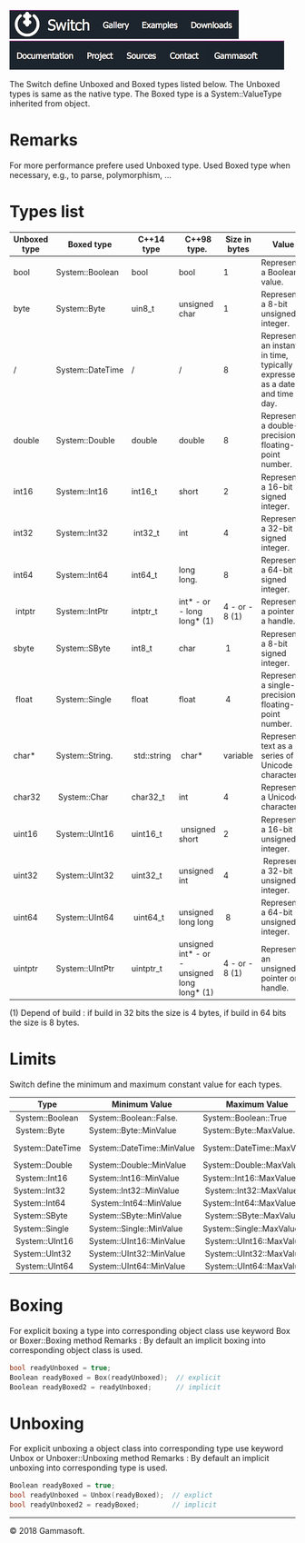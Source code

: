 [![Switch](../docs/Pictures/Menu/Switch.png)](Home.md)[![Switch](../docs/Pictures/Menu/Gallery.png)](Gallery.md)[![Switch](../docs/Pictures/Menu/Examples.png)](Examples.md)[![Switch](../docs/Pictures/Menu/Downloads.png)](Downloads.md)[![Switch](../docs/Pictures/Menu/Documentation.png)](Documentation.md)[![Switch](../docs/Pictures/Menu/Project.png)](https://sourceforge.net/projects/switchpro)[![Switch](../docs/Pictures/Menu/Sources.png)](https://github.com/gammasoft71/switch)[![Switch](../docs/Pictures/Menu/Contact.png)](Contact.md)[![Switch](../docs/Pictures/Menu/Gammasoft.png)](https://gammasoft71.wixsite.com/gammasoft)

The Switch define Unboxed and Boxed types listed below. The Unboxed types is same as the native type. The Boxed type is a System::ValueType inherited from object.

# Remarks

For more performance prefere used Unboxed type. Used Boxed type when necessary, e.g., to parse, polymorphism, ...

# Types list

| Unboxed type | Boxed type       | C++14 type  | C++98 type.                                  | Size in bytes  | Value                                                                         |
|--------------|------------------|-------------|----------------------------------------------|----------------|-------------------------------------------------------------------------------|
| bool         | System::Boolean  | bool        | bool                                         | 1              | Represents a Boolean value.                                                   |
| byte         | System::Byte     | uin8_t      | unsigned char                                | 1              | Represents a 8-bit unsigned integer.                                          |
| /            | System::DateTime | /           | /                                            | 8              | Represents an instant in time, typically expressed as a date and time of day. |
| double       | System::Double   | double      | double                                       | 8              | Represents a double-precision floating-point number.                          |
| int16        | System::Int16    | int16_t     | short                                        | 2              | Represents a 16-bit signed integer.                                           |
| int32        | System::Int32    | int32_t     | int                                          | 4              | Represents a 32-bit signed integer.                                           |
| int64        | System::Int64    | int64_t     | long long.                                   | 8              | Represents a 64-bit signed integer.                                           |
| intptr       | System::IntPtr   | intptr_t    | int* - or - long long* (1)                   | 4 - or - 8 (1) | Represent a pointer or a handle.                                              |
| sbyte        | System::SByte    | int8_t      | char                                         | 1              | Represents a 8-bit signed integer.                                            |
| float        | System::Single   | float       | float                                        | 4              | Represents a single-precision floating-point number.                          |
| char*        | System::String.  | std::string | char*                                        | variable       | Represents text as a series of Unicode characters.                            |
| char32       | System::Char     | char32_t    | int                                          | 4              | Represents a Unicode characters.                                              |
| uint16       | System::UInt16   | uint16_t    | unsigned short                               | 2              | Represents a 16-bit unsigned integer.                                         |
| uint32       | System::UInt32   | uint32_t    | unsigned int                                 | 4              | Represents a 32-bit unsigned integer.                                         |
| uint64       | System::UInt64   | uint64_t    | unsigned long long                           | 8              | Represents a 64-bit unsigned integer.                                         |
| uintptr      | System::UIntPtr  | uintptr_t   | unsigned int* - or - unsigned long long* (1) | 4 - or - 8 (1) | Represent an unsigned pointer or a handle.                                    |

(1) Depend of build : if build in 32 bits the size is 4 bytes, if build in 64 bits the size is 8 bytes.

# Limits

Switch define the minimum and maximum constant value for each types.

|Type              | Minimum Value              | Maximum Value              | Minimum Value             | Maximum Value               |
|------------------|----------------------------|----------------------------|---------------------------|-----------------------------|
| System::Boolean  | System::Boolean::False.    | System::Boolean::True      | false                     | true                        |
| System::Byte     | System::Byte::MinValue     | System::Byte::MaxValue.    | 0                         | 255                         |
| System::DateTime | System::DateTime::MinValue | System::DateTime::MaxValue | 00:00:00, January 1, 0001 | 23:59:59, December 31, 9999 |
| System::Double   | System::Double::MinValue   | System::Double::MaxValue   | -1.79769e+308             | 1.79769e+308                |
| System::Int16    | System::Int16::MinValue    | System::Int16::MaxValue    | -32768                    | 32767                       |
| System::Int32    | System::Int32::MinValue    | System::Int32::MaxValue    | -2147483648               | 2147483647                  |
| System::Int64    | System::Int64::MinValue    | System::Int64::MaxValue    | -9223372036854775808      | 9223372036854775807         |
| System::SByte    | System::SByte::MinValue    | System::SByte::MaxValue    | -128                      | 127                         |
| System::Single   | System::Single::MinValue   | System::Single::MaxValue   | -3.40282e+038f            | 3.40282e+038f               |
| System::UInt16   | System::UInt16::MinValue   | System::UInt16::MaxValue   | 0                         | 65535                       |
| System::UInt32   | System::UInt32::MinValue   | System::UInt32::MaxValue   | 0                         | 4294967295                  |
| System::UInt64   | System::UInt64::MinValue   | System::UInt64::MaxValue   | 0                         | 18446744073709551615        |

# Boxing

For explicit boxing a type into corresponding object class use keyword Box or Boxer::Boxing method
Remarks : By default an implicit boxing into corresponding object class is used.

```c++
bool readyUnboxed = true;
Boolean readyBoxed = Box(readyUnboxed);  // explicit
Boolean readyBoxed2 = readyUnboxed;      // implicit
```

# Unboxing

For explicit unboxing a object class into corresponding type use keyword Unbox or Unboxer::Unboxing method
Remarks : By default an implicit unboxing into corresponding type is used.

```c++
Boolean readyBoxed = true;
bool readyUnboxed = Unbox(readyBoxed);  // explict
bool readyUnboxed2 = readyBoxed;        // implicit
```

______________________________________________________________________________________________

© 2018 Gammasoft.
